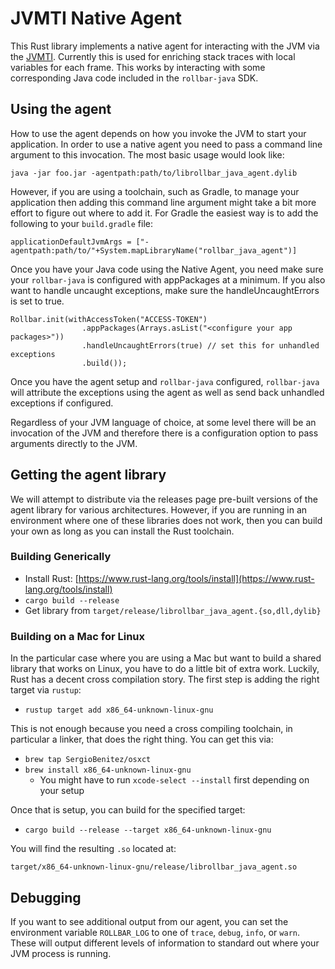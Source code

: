 # JVMTI Native Agent

This Rust library implements a native agent for interacting with the JVM via the
[JVMTI](https://docs.oracle.com/javase/8/docs/platform/jvmti/jvmti.html). Currently this is used for
enriching stack traces with local variables for each frame. This works by interacting with some
corresponding Java code included in the `rollbar-java` SDK.

## Using the agent

How to use the agent depends on how you invoke the JVM to start your application. In order
to use a native agent you need to pass a command line argument to this invocation. The most
basic usage would look like:

```
java -jar foo.jar -agentpath:path/to/librollbar_java_agent.dylib
```

However, if you are using a toolchain, such as Gradle, to manage your application then
adding this command line argument might take a bit more effort to figure out where to add it. For
Gradle the easiest way is to add the following to your `build.gradle` file:

```
applicationDefaultJvmArgs = ["-agentpath:path/to/"+System.mapLibraryName("rollbar_java_agent")]
```

Once you have your Java code using the Native Agent, you need make sure your `rollbar-java` is
configured with appPackages at a minimum. If you also want to handle uncaught exceptions,
make sure the handleUncaughtErrors is set to true.

```
Rollbar.init(withAccessToken("ACCESS-TOKEN")
				.appPackages(Arrays.asList("<configure your app packages>"))
				.handleUncaughtErrors(true) // set this for unhandled exceptions
				.build());
```

Once you have the agent setup and `rollbar-java` configured, `rollbar-java` will attribute the exceptions
using the agent as well as send back unhandled exceptions if configured.

Regardless of your JVM language of choice, at some level there will be an invocation of the JVM and
therefore there is a configuration option to pass arguments directly to the JVM.

## Getting the agent library

We will attempt to distribute via the releases page pre-built versions of the agent library for
various architectures. However, if you are running in an environment where one of these libraries
does not work, then you can build your own as long as you can install the Rust toolchain.

### Building Generically

* Install Rust: [https://www.rust-lang.org/tools/install](https://www.rust-lang.org/tools/install)
* `cargo build --release`
* Get library from `target/release/librollbar_java_agent.{so,dll,dylib}`

### Building on a Mac for Linux

In the particular case where you are using a Mac but want to build a shared library that works on
Linux, you have to do a little bit of extra work. Luckily, Rust has a decent cross compilation
story. The first step is adding the right target via `rustup`:

* `rustup target add x86_64-unknown-linux-gnu`

This is not enough because you need a cross compiling toolchain, in particular a linker,
that does the right thing. You can get this via:

* `brew tap SergioBenitez/osxct`
* `brew install x86_64-unknown-linux-gnu`
  - You might have to run `xcode-select --install` first depending on your setup

Once that is setup, you can build for the specified target:

* `cargo build --release --target x86_64-unknown-linux-gnu`

You will find the resulting `.so` located at:

```
target/x86_64-unknown-linux-gnu/release/librollbar_java_agent.so
```

## Debugging

If you want to see additional output from our agent, you can set the environment variable
`ROLLBAR_LOG` to one of `trace`, `debug`, `info`, or `warn`. These will output different levels of
information to standard out where your JVM process is running.
